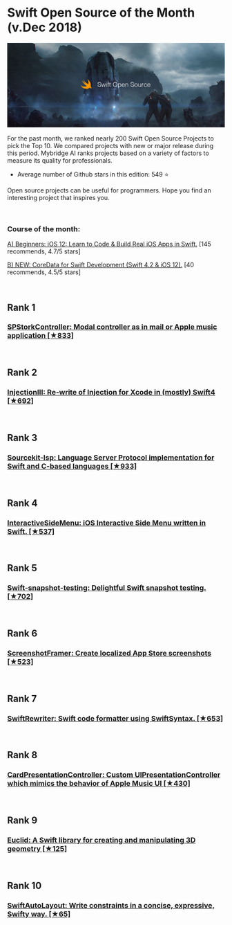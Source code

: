 # Swift Open Source of the Month (v.Dec 2018)

<img src="opensource-dec-swift.png" width="800" alt="Mybridge"></a>

For the past month, we ranked nearly 200 Swift Open Source Projects to pick the Top 10. 
We compared projects with new or major release during this period. Mybridge AI ranks projects based on a variety of factors to measure its quality for professionals.

* Average number of Github stars in this edition: 549 ⭐️

Open source projects can be useful for programmers. Hope you find an interesting project that inspires you.

<br>

### Course of the month:

[A) Beginners: iOS 12: Learn to Code & Build Real iOS Apps in Swift.](http://bit.ly/2z68cqH) [145 recommends, 4.7/5 stars]

[B) NEW: CoreData for Swift Development (Swift 4.2 & iOS 12).](http://bit.ly/2BvVgyn) [40 recommends, 4.5/5 stars]

<br>

## Rank 1
### [SPStorkController: Modal controller as in mail or Apple music application [★833]](https://github.com/IvanVorobei/SPStorkController?utm_source=mybridge&utm_medium=blog&utm_campaign=read_more)


<br>

## Rank 2
### [InjectionIII: Re-write of Injection for Xcode in (mostly) Swift4 [★692]](https://github.com/johnno1962/InjectionIII?utm_source=mybridge&utm_medium=blog&utm_campaign=read_more)


<br>

## Rank 3
### [Sourcekit-lsp: Language Server Protocol implementation for Swift and C-based languages [★933]](https://github.com/apple/sourcekit-lsp?utm_source=mybridge&utm_medium=blog&utm_campaign=read_more)


<br>

## Rank 4
### [InteractiveSideMenu: iOS Interactive Side Menu written in Swift. [★537]](https://github.com/handsomecode/InteractiveSideMenu?utm_source=mybridge&utm_medium=blog&utm_campaign=read_more)


<br>

## Rank 5
### [Swift-snapshot-testing:  Delightful Swift snapshot testing. [★702]](https://github.com/pointfreeco/swift-snapshot-testing?utm_source=mybridge&utm_medium=blog&utm_campaign=read_more)


<br>

## Rank 6
### [ScreenshotFramer: Create localized App Store screenshots [★523]](https://github.com/IdeasOnCanvas/ScreenshotFramer?utm_source=mybridge&utm_medium=blog&utm_campaign=read_more)


<br>

## Rank 7
### [SwiftRewriter:  Swift code formatter using SwiftSyntax. [★653]](https://github.com/inamiy/SwiftRewriter?utm_source=mybridge&utm_medium=blog&utm_campaign=read_more)


<br>

## Rank 8
### [CardPresentationController: Custom UIPresentationController which mimics the behavior of Apple Music UI [★430]](https://github.com/radianttap/CardPresentationController?utm_source=mybridge&utm_medium=blog&utm_campaign=read_more)


<br>

## Rank 9
### [Euclid: A Swift library for creating and manipulating 3D geometry [★125]](https://github.com/nicklockwood/Euclid?utm_source=mybridge&utm_medium=blog&utm_campaign=read_more)


<br>

## Rank 10
### [SwiftAutoLayout: Write constraints in a concise, expressive, Swifty way. [★65]](https://github.com/SwiftKickMobile/SwiftAutoLayout?utm_source=mybridge&utm_medium=blog&utm_campaign=read_more)


                    
